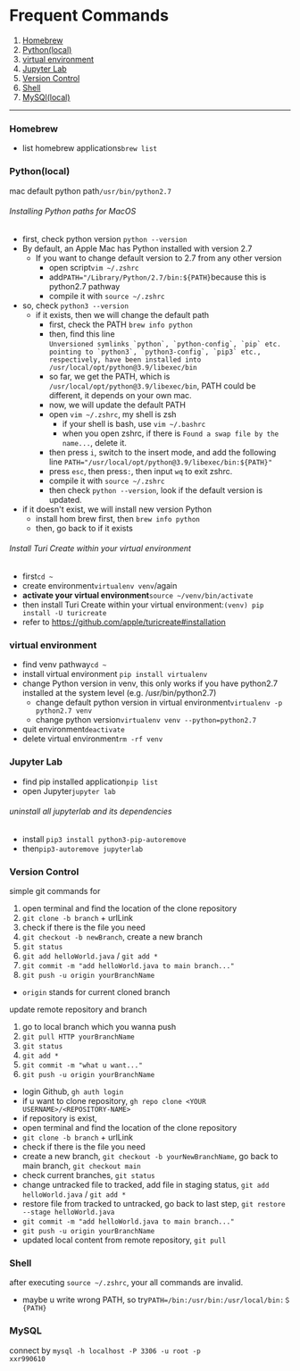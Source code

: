 # Frequent Commands
1. [Homebrew](#anchor_Homebrew)<br/>
2. [Python(local)](#anchor_Python)<br/>
3. [virtual environment](#anchor_venv)<br/>
4. [Jupyter Lab](#anchor_Jupyter)<br/>
5. [Version Control](#anchor_VersionControl)<br/>
6. [Shell](#anchor_Shell)<br/>
7. [MySQl(local)](#anchor_MySQl)<br/>
  -------------------------------------------------------------------
### Homebrew<a name="anchor_Homebrew"></a>
- list homebrew applications```brew list```

### Python(local)<a name="anchor_Python"></a>
mac default python path```/usr/bin/python2.7```
###### Installing Python paths for MacOS
- first, check python version `python --version`
- By default, an Apple Mac has Python installed with version 2.7
  - If you want to change default version to 2.7 from any other version
    - open script```vim ~/.zshrc```
    - add```PATH="/Library/Python/2.7/bin:${PATH}```because this is python2.7 pathway
    - compile it with `source ~/.zshrc`
- so, check `python3 --version`
  - if it exists, then we will change the default path
    - first, check the PATH `brew info python`
    - then, find this line <br/>
      ``Unversioned symlinks `python`, `python-config`, `pip` etc. pointing to
      `python3`, `python3-config`, `pip3` etc., respectively, have been installed into
      /usr/local/opt/python@3.9/libexec/bin``
    - so far, we get the PATH, which is `/usr/local/opt/python@3.9/libexec/bin`, PATH could be different, it depends on your own mac.
    - now, we will update the default PATH
    - open `vim ~/.zshrc`, my shell is zsh
      - if your shell is bash, use `vim ~/.bashrc`
      - when you open zshrc, if there is `Found a swap file by the name...`, delete it.
    - then press `i`, switch to the insert mode, and add the following line `PATH="/usr/local/opt/python@3.9/libexec/bin:${PATH}"`
    - press `esc`, then press`:`, then input `wq` to exit zshrc.
    - compile it with `source ~/.zshrc`
    - then check `python --version`, look if the default version is updated.
- if it doesn't exist, we will install new version Python
  - install hom brew first, then `brew info python`
  - then, go back to if it exists
###### Install Turi Create within your virtual environment
  - first```cd ~```
  - create environment```virtualenv venv```/again
  - <b>activate your virtual environment</b>```source ~/venv/bin/activate```
  - then install Turi Create within your virtual environment:```(venv) pip install -U turicreate```
  - refer to https://github.com/apple/turicreate#installation

### virtual environment<a name="anchor_venv"></a>
- find venv pathway```cd ~```
- install virtual environment ```pip install virtualenv```
- change Python version in venv, this only works if you have python2.7 installed at the system level (e.g. /usr/bin/python2.7)
  - change default python version in virtual environment```virtualenv -p python2.7 venv```
  - change python version```virtualenv venv --python=python2.7```
- quit environment```deactivate```
- delete virtual environment```rm -rf venv```

### Jupyter Lab<a name="anchor_Jupyter"></a>
- find pip installed application```pip list```
- open Jupyter```jupyter lab```
###### uninstall all jupyterlab and its dependencies
  - install ```pip3 install python3-pip-autoremove```
  - then```pip3-autoremove jupyterlab```

### Version Control<a name="anchor_VersionControl"></a>
simple git commands for 
1. open terminal and find the location of the clone repository 
2. ```git clone -b branch``` + urlLink
3. check if there is the file you need
4. ```git checkout -b newBranch```, create a new branch
5. ```git status```
6. ```git add helloWorld.java``` / ```git add *```
7. ```git commit -m "add helloWorld.java to main branch..."```
8. ```git push -u origin yourBranchName```
  - ```origin``` stands for current cloned branch

update remote repository and branch
1. go to local branch which you wanna push
2. ```git pull HTTP yourBranchName```
3. ```git status```
4. ```git add *```
5. ```git commit -m "what u want..."```
6. ```git push -u origin yourBranchName```

- login Github, ```gh auth login```
- if u want to clone repository, ```gh repo clone <YOUR USERNAME>/<REPOSITORY-NAME>```
- if repository is exist,
- open terminal and find the location of the clone repository 
- ```git clone -b branch``` + urlLink
- check if there is the file you need
- create a new branch, ```git checkout -b yourNewBranchName```, go back to main branch, ```git checkout main```
- check current branches, ```git status```
- change untracked file to tracked, add file in staging status, ```git add helloWorld.java``` / ```git add *```
- restore file from tracked to untracked, go back to last step, ```git restore --stage helloWorld.java```
- ```git commit -m "add helloWorld.java to main branch..."```
- ```git push -u origin yourBranchName```
- updated local content from remote repository, ```git pull```

### Shell<a name="anchor_Shell"></a>
after executing ```source ~/.zshrc```, your all commands are invalid.
  - maybe u write wrong PATH, so try```PATH=/bin:/usr/bin:/usr/local/bin:＄{PATH}```
 
### MySQL<a name="anchor_MySQL"></a>
connect by ```mysql -h localhost -P 3306 -u root -p```<br>
```xxr990610```
